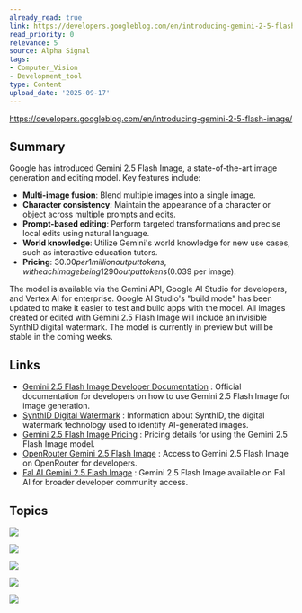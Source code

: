 ```yaml
---
already_read: true
link: https://developers.googleblog.com/en/introducing-gemini-2-5-flash-image/
read_priority: 0
relevance: 5
source: Alpha Signal
tags:
- Computer_Vision
- Development_tool
type: Content
upload_date: '2025-09-17'
---
```


https://developers.googleblog.com/en/introducing-gemini-2-5-flash-image/
## Summary

Google has introduced Gemini 2.5 Flash Image, a state-of-the-art image generation and editing model. Key features include:

- **Multi-image fusion**: Blend multiple images into a single image.
- **Character consistency**: Maintain the appearance of a character or object across multiple prompts and edits.
- **Prompt-based editing**: Perform targeted transformations and precise local edits using natural language.
- **World knowledge**: Utilize Gemini's world knowledge for new use cases, such as interactive education tutors.
- **Pricing**: $30.00 per 1 million output tokens, with each image being 1290 output tokens ($0.039 per image).

The model is available via the Gemini API, Google AI Studio for developers, and Vertex AI for enterprise. Google AI Studio's "build mode" has been updated to make it easier to test and build apps with the model. All images created or edited with Gemini 2.5 Flash Image will include an invisible SynthID digital watermark. The model is currently in preview but will be stable in the coming weeks.
## Links

- [Gemini 2.5 Flash Image Developer Documentation](https://ai.google.dev/gemini-api/docs/image-generation) : Official documentation for developers on how to use Gemini 2.5 Flash Image for image generation.
- [SynthID Digital Watermark](https://deepmind.google/science/synthid/) : Information about SynthID, the digital watermark technology used to identify AI-generated images.
- [Gemini 2.5 Flash Image Pricing](https://ai.google.dev/gemini-api/docs/pricing) : Pricing details for using the Gemini 2.5 Flash Image model.
- [OpenRouter Gemini 2.5 Flash Image](https://openrouter.ai/google/gemini-2.5-flash-preview-image) : Access to Gemini 2.5 Flash Image on OpenRouter for developers.
- [Fal AI Gemini 2.5 Flash Image](https://fal.ai/models/fal-ai/gemini-25-flash-image) : Gemini 2.5 Flash Image available on Fal AI for broader developer community access.

## Topics

![](topics/Model/Gemini%202%205%20Flash%20Image)

![](topics/Platform/Google%20AI%20Studio)

![](topics/Platform/Vertex%20AI)

![](topics/Platform/OpenRouter%20ai)

![](topics/Platform/fal%20ai)